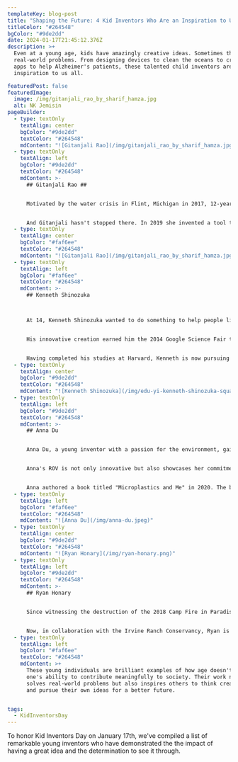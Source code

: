 ```yaml
---
templateKey: blog-post
title: "Shaping the Future: 4 Kid Inventors Who Are an Inspiration to Us All"
titleColor: "#264548"
bgColor: "#9de2dd"
date: 2024-01-17T21:45:12.376Z
description: >+
  Even at a young age, kids have amazingly creative ideas. Sometimes they solve
  real-world problems. From designing devices to clean the oceans to creating
  apps to help Alzheimer's patients, these talented child inventors are an
  inspiration to us all. 

featuredPost: false
featuredImage:
  image: /img/gitanjali_rao_by_sharif_hamza.jpg
  alt: NK Jemisin
pageBuilder:
  - type: textOnly
    textAlign: center
    bgColor: "#9de2dd"
    textColor: "#264548"
    mdContent: "![Gitanjali Rao](/img/gitanjali_rao_by_sharif_hamza.jpg)"
  - type: textOnly
    textAlign: left
    bgColor: "#9de2dd"
    textColor: "#264548"
    mdContent: >-
      ## Gitanjali Rao ##


      Motivated by the water crisis in Flint, Michigan in 2017, 12-year-old Colorado resident Gitanjali Rao created a compact device to test for lead contamination in water. Her device, called Tethys, uses a a disposable cardboard cartridge to mix water samples with a chemical solution, sensors to read the information, and Bluetooth technology to display the result on a mobile app. For her groundbreaking invention, Gitanjali was named America's Top Young Scientist among other honors.


      A﻿nd Gitanjali hasn't stopped there. In 2019 she invented a tool to diagnose prescription opioid addiction at an early stage, and in 2020, she was crowned Times Kid of the Year. Her project at the time? An app called Kindly that is able to detect cyberbullying based on artificial intelligence technology. She's also an author and dedicated researcher, with plans to delve further into biological engineering and entrepreneurship as a student at MIT.
  - type: textOnly
    textAlign: center
    bgColor: "#faf6ee"
    textColor: "#264548"
    mdContent: "![Gitanjali Rao](/img/gitanjali_rao_by_sharif_hamza.jpg)"
  - type: textOnly
    textAlign: left
    bgColor: "#faf6ee"
    textColor: "#264548"
    mdContent: >-
      ## Kenneth Shinozuka



      At 14, Kenneth Shinozuka wanted to do something to help people like his grandfather who was suffering from night wandering due to Alzheimer's. His solution was the SafeWander® Sock Sensor, a wearable pressure sensor that notifies a caregiver when their patient leaves their bed. Kenneth even developed a mobile app for a comprehensive wireless monitoring system.


      His innovative creation earned him the 2014 Google Science Fair title, the WebMD 2015 Health Hero award, and a feature on NBC News. On May 27, 2014, Kenneth's invention was solidified with the issuance of US Patent 8,736,439.


      Having completed his studies at Harvard, Kenneth is now pursuing his Ph.D. at Oxford, where he's engaged in neuroscience research within the Department of Psychiatry, focusing on Alzheimer’s Disease pathology. He is also the Founder and CEO of SensaRx, a startup based in New York City that has a line of wearable sensor products designed for detecting bed-wandering and preventing falls.
  - type: textOnly
    textAlign: center
    bgColor: "#9de2dd"
    textColor: "#264548"
    mdContent: "![Kenneth Shinozuka](/img/edu-yi-kenneth-shinozuka-square.jpg)"
  - type: textOnly
    textAlign: left
    bgColor: "#9de2dd"
    textColor: "#264548"
    mdContent: >-
      ## A﻿nna Du


      Anna Du, a young inventor with a passion for the environment, gained recognition when she was just 12 years old. Disturbed by the plastic pollution in our oceans, Anna decided to take action. She developed a remotely operated vehicle (ROV) that uses infrared light to detect microplastics - the tiny particles resulting from the breakdown of larger plastic items — that are severely affecting our oceans. Her invention is designed to help identify and collect data on plastic pollution without the need for costly and time-consuming manual collection.


      Anna's ROV is not only innovative but also showcases her commitment to addressing environmental issues. Her work has been recognized at various science fairs and has earned her accolades, including being a finalist in the Broadcom MASTERS, one of the most prestigious Science, Technology, Engineering, and Math (STEM) competitions for middle school students.


      Anna authored a book titled "Microplastics and Me" in 2020. The book provides a detailed account of her journey from becoming concerned about environmental issues to developing award-winning solutions. Writing primarily for her peers, Anna aims to raise awareness about microplastic pollution and motivate others, especially the younger generation, to care for the environment.
  - type: textOnly
    textAlign: left
    bgColor: "#faf6ee"
    textColor: "#264548"
    mdContent: "![Anna Du](/img/anna-du.jpeg)"
  - type: textOnly
    textAlign: center
    bgColor: "#9de2dd"
    textColor: "#264548"
    mdContent: "![Ryan Honary](/img/ryan-honary.png)"
  - type: textOnly
    textAlign: left
    bgColor: "#9de2dd"
    textColor: "#264548"
    mdContent: >-
      ## Ryan Honary


      Since witnessing the destruction of the 2018 Camp Fire in Paradise, California when he was in fifth grade, Ryan Honary has been on a mission to create a technological solution for early wildfire detection. His impressive artificial intelligence-driven system, named "SensoRY AI," has been developed through years of dedication and has earned numerous awards and grants. 


      Now, in collaboration with the Irvine Ranch Conservancy, Ryan is getting the chance to test his sensor network on a larger scale, potentially revolutionizing wildfire prevention. The system, a self-contained wireless network, communicates vital data to predict and alert of fire outbreaks. As Ryan's innovative technology moves from theory to real-world application, it's clear that his efforts could significantly impact environmental conservation and safety, reflecting a bright future for technological solutions to natural world challenges.
  - type: textOnly
    textAlign: left
    bgColor: "#faf6ee"
    textColor: "#264548"
    mdContent: >+
      These young individuals are brilliant examples of how age doesn't define
      one's ability to contribute meaningfully to society. Their work not only
      solves real-world problems but also inspires others to think creatively
      and pursue their own ideas for a better future.


tags:
  - KidInventorsDay
---
```

To honor Kid Inventors Day on January 17th, we've compiled a list of remarkable young inventors who have demonstrated the the impact of having a great idea and the determination to see it through.






